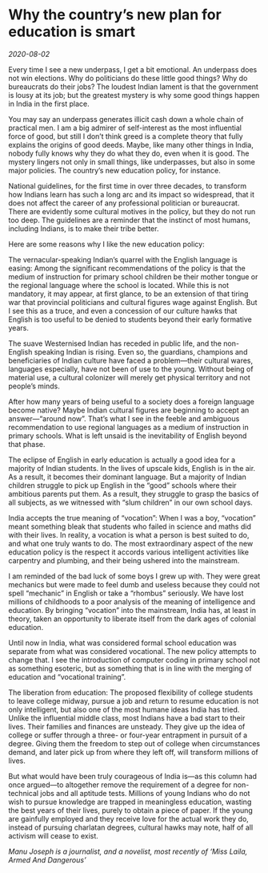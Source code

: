 # Why the country’s new plan for education is smart

*2020-08-02*

Every time I see a new underpass, I get a bit emotional. An underpass
does not win elections. Why do politicians do these little good things?
Why do bureaucrats do their jobs? The loudest Indian lament is that the
government is lousy at its job; but the greatest mystery is why some
good things happen in India in the first place.

You may say an underpass generates illicit cash down a whole chain of
practical men. I am a big admirer of self-interest as the most
influential force of good, but still I don’t think greed is a complete
theory that fully explains the origins of good deeds. Maybe, like many
other things in India, nobody fully knows why they do what they do, even
when it is good. The mystery lingers not only in small things, like
underpasses, but also in some major policies. The country’s new
education policy, for instance.

National guidelines, for the first time in over three decades, to
transform how Indians learn has such a long arc and its impact so
widespread, that it does not affect the career of any professional
politician or bureaucrat. There are evidently some cultural motives in
the policy, but they do not run too deep. The guidelines are a reminder
that the instinct of most humans, including Indians, is to make their
tribe better.

Here are some reasons why I like the new education policy:

The vernacular-speaking Indian’s quarrel with the English language is
easing: Among the significant recommendations of the policy is that the
medium of instruction for primary school children be their mother tongue
or the regional language where the school is located. While this is not
mandatory, it may appear, at first glance, to be an extension of that
tiring war that provincial politicians and cultural figures wage against
English. But I see this as a truce, and even a concession of our culture
hawks that English is too useful to be denied to students beyond their
early formative years.

The suave Westernised Indian has receded in public life, and the
non-English speaking Indian is rising. Even so, the guardians, champions
and beneficiaries of Indian culture have faced a problem—their cultural
wares, languages especially, have not been of use to the young. Without
being of material use, a cultural colonizer will merely get physical
territory and not people’s minds.

After how many years of being useful to a society does a foreign
language become native? Maybe Indian cultural figures are beginning to
accept an answer—“around now”. That’s what I see in the feeble and
ambiguous recommendation to use regional languages as a medium of
instruction in primary schools. What is left unsaid is the inevitability
of English beyond that phase.

The eclipse of English in early education is actually a good idea for a
majority of Indian students. In the lives of upscale kids, English is in
the air. As a result, it becomes their dominant language. But a majority
of Indian children struggle to pick up English in the “good” schools
where their ambitious parents put them. As a result, they struggle to
grasp the basics of all subjects, as we witnessed with “slum children”
in our own school days.

India accepts the true meaning of “vocation”: When I was a boy,
“vocation” meant something bleak that students who failed in science and
maths did with their lives. In reality, a vocation is what a person is
best suited to do, and what one truly wants to do. The most
extraordinary aspect of the new education policy is the respect it
accords various intelligent activities like carpentry and plumbing, and
their being ushered into the mainstream.

I am reminded of the bad luck of some boys I grew up with. They were
great mechanics but were made to feel dumb and useless because they
could not spell “mechanic” in English or take a “rhombus” seriously. We
have lost millions of childhoods to a poor analysis of the meaning of
intelligence and education. By bringing “vocation” into the mainstream,
India has, at least in theory, taken an opportunity to liberate itself
from the dark ages of colonial education.

Until now in India, what was considered formal school education was
separate from what was considered vocational. The new policy attempts to
change that. I see the introduction of computer coding in primary school
not as something esoteric, but as something that is in line with the
merging of education and “vocational training”.

The liberation from education: The proposed flexibility of college
students to leave college midway, pursue a job and return to resume
education is not only intelligent, but also one of the most humane ideas
India has tried. Unlike the influential middle class, most Indians have
a bad start to their lives. Their families and finances are unsteady.
They give up the idea of college or suffer through a three- or four-year
entrapment in pursuit of a degree. Giving them the freedom to step out
of college when circumstances demand, and later pick up from where they
left off, will transform millions of lives.

But what would have been truly courageous of India is—as this column had
once argued—to altogether remove the requirement of a degree for
non-technical jobs and all aptitude tests. Millions of young Indians who
do not wish to pursue knowledge are trapped in meaningless education,
wasting the best years of their lives, purely to obtain a piece of
paper. If the young are gainfully employed and they receive love for the
actual work they do, instead of pursuing charlatan degrees, cultural
hawks may note, half of all activism will cease to exist.

*Manu Joseph is a journalist, and a novelist, most recently of ‘Miss
Laila, Armed And Dangerous’*
